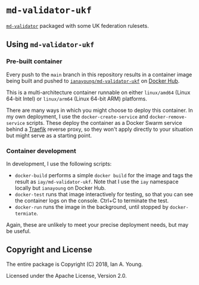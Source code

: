 # `md-validator-ukf`

[`md-validator`](https://github.com/iay/md-validator) packaged with some
UK federation rulesets.

## Using `md-validator-ukf`

### Pre-built container

Every push to the `main` branch in this repository results in a container
image being built and pushed to
[`ianayoung/md-validator-ukf`](https://hub.docker.com/r/ianayoung/md-validator)
on [Docker Hub][].

This is a multi-architecture container runnable on either `linux/amd64` (Linux
64-bit Intel) or `linux/arm64` (Linux 64-bit ARM) platforms.

There are many ways in which you might choose to deploy this container. In my
own deployment, I use the `docker-create-service` and `docker-remove-service`
scripts. These deploy the container as a Docker Swarm service behind a
[Traefik][] reverse proxy, so they won't apply directly to your situation but
might serve as a starting point.

### Container development

In development, I use the following scripts:

* `docker-build` performs a simple `docker build` for the image and tags the
  result as `iay/md-validator-ukf`. Note that I use the `iay` namespace locally
  but `ianayoung` on Docker Hub.
* `docker-test` runs that image interactively for testing, so that you can see
  the container logs on the console. Ctrl+C to terminate the test.
* `docker-run` runs the image in the background, until stopped by
  `docker-termiate`.

Again, these are unlikely to meet your precise deployment needs, but may be
useful.

## Copyright and License

The entire package is Copyright (C) 2018, Ian A. Young.

Licensed under the Apache License, Version 2.0.

[Docker Hub]: https://hub.docker.com/
[Traefik]: https://traefik.io
